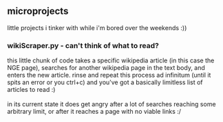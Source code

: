 ## microprojects
little projects i tinker with while i'm bored over the weekends :))

### wikiScraper.py - can't think of what to read?
this little chunk of code takes a specific wikipedia article (in this case the NGE page), searches for another wikipedia page in the text body, and enters the new article. rinse and repeat this process ad infinitum (until it spits an error or you ctrl+c) and you've got a basically limitless list of articles to read :)\
\
in its current state it does get angry after a lot of searches reaching some arbitrary limit, or after it reaches a page with no viable links :/

